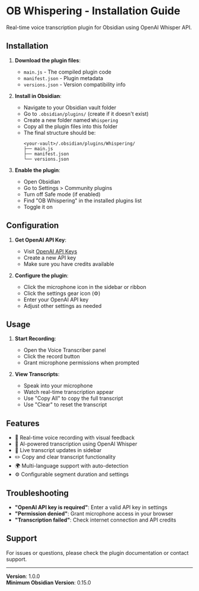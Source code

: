 # OB Whispering - Installation Guide

Real-time voice transcription plugin for Obsidian using OpenAI Whisper API.

## Installation

1. **Download the plugin files**:
   - `main.js` - The compiled plugin code
   - `manifest.json` - Plugin metadata
   - `versions.json` - Version compatibility info

2. **Install in Obsidian**:
   - Navigate to your Obsidian vault folder
   - Go to `.obsidian/plugins/` (create if it doesn't exist)
   - Create a new folder named `Whispering`
   - Copy all the plugin files into this folder
   - The final structure should be:
     ```
     <your-vault>/.obsidian/plugins/Whispering/
     ├── main.js
     ├── manifest.json
     └── versions.json
     ```

3. **Enable the plugin**:
   - Open Obsidian
   - Go to Settings > Community plugins
   - Turn off Safe mode (if enabled)
   - Find "OB Whispering" in the installed plugins list
   - Toggle it on

## Configuration

1. **Get OpenAI API Key**:
   - Visit [OpenAI API Keys](https://platform.openai.com/api-keys)
   - Create a new API key
   - Make sure you have credits available

2. **Configure the plugin**:
   - Click the microphone icon in the sidebar or ribbon
   - Click the settings gear icon (⚙️)
   - Enter your OpenAI API key
   - Adjust other settings as needed

## Usage

1. **Start Recording**:
   - Open the Voice Transcriber panel
   - Click the record button
   - Grant microphone permissions when prompted

2. **View Transcripts**:
   - Speak into your microphone
   - Watch real-time transcription appear
   - Use "Copy All" to copy the full transcript
   - Use "Clear" to reset the transcript

## Features

- 🎤 Real-time voice recording with visual feedback
- 🤖 AI-powered transcription using OpenAI Whisper
- 📝 Live transcript updates in sidebar
- ✏️ Copy and clear transcript functionality
- 🌍 Multi-language support with auto-detection
- ⚙️ Configurable segment duration and settings

## Troubleshooting

- **"OpenAI API key is required"**: Enter a valid API key in settings
- **"Permission denied"**: Grant microphone access in your browser
- **"Transcription failed"**: Check internet connection and API credits

## Support

For issues or questions, please check the plugin documentation or contact support.

---

**Version**: 1.0.0  
**Minimum Obsidian Version**: 0.15.0

